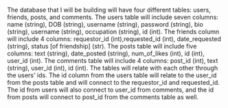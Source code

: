 The database that I will be building will have four different tables: users, friends, posts, and comments. 
The users table will include seven columns: name (string), DOB (string), username (string), password (string),
bio (string), username (string), occupation (string), id (int). The friends column will include 
4 columns: requestor_id (int),requested_id (int), date_requested (string), status [of friendship] (str). 
The posts table will include five columns: text (string), date_posted (string), num_of_likes (int), id (int), 
user_id (int). The comments table will include 4 columns: post_id (int), text (string), user_id (int),
id (int). The tables will relate with each other through the users' ids. The id column from the users
table will relate to the user_id from the posts table and will connect to the requestor_id and requested_id.
The id from users will also connect to user_id from comments, and the id from posts will connect to post_id
from the comments table as well.